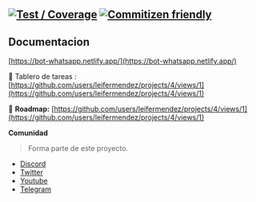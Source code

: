 [![Test / Coverage](https://github.com/leifermendez/bot-whatsapp/actions/workflows/ci.yml/badge.svg)](https://github.com/leifermendez/bot-whatsapp/actions/workflows/ci.yml)
[![Commitizen friendly](https://img.shields.io/badge/commitizen-friendly-brightgreen.svg)](http://commitizen.github.io/cz-cli/)
--------
## Documentacion
[https://bot-whatsapp.netlify.app/](https://bot-whatsapp.netlify.app/)

🐤 Tablero de tareas : [https://github.com/users/leifermendez/projects/4/views/1](https://github.com/users/leifermendez/projects/4/views/1)

🚀 __Roadmap:__ [https://github.com/users/leifermendez/projects/4/views/1](https://github.com/users/leifermendez/projects/4/views/1)


**Comunidad**
<!-- readme: collaborators,contributors -start -->
<!-- readme: collaborators,contributors -end -->

> Forma parte de este proyecto.

-   [Discord](https://link.codigoencasa.com/DISCORD)
-   [Twitter](https://twitter.com/leifermendez)
-   [Youtube](https://www.youtube.com/watch?v=5lEMCeWEJ8o&list=PL_WGMLcL4jzWPhdhcUyhbFU6bC0oJd2BR)
-   [Telegram](https://t.me/leifermendez)
